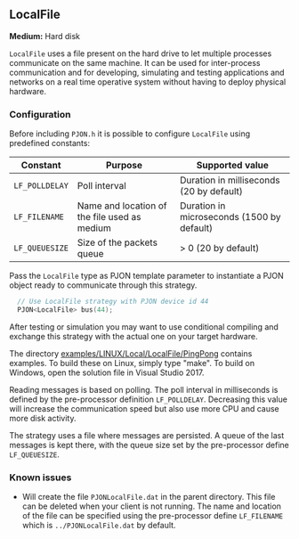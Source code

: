 ## LocalFile

**Medium:** Hard disk

`LocalFile` uses a file present on the hard drive to let multiple processes communicate on the same machine. It can be used for inter-process communication and for developing, simulating and testing applications and networks on a real time operative system without having to deploy physical hardware.

### Configuration

Before including `PJON.h` it is possible to configure `LocalFile` using predefined constants:

| Constant           | Purpose                                      | Supported value                            |
| ------------------ |--------------------------------------------- | ------------------------------------------ |
| `LF_POLLDELAY`     | Poll interval                                | Duration in milliseconds (20 by default)   |
| `LF_FILENAME`      | Name and location of the file used as medium | Duration in microseconds (1500 by default) |
| `LF_QUEUESIZE`     | Size of the packets queue                    | > 0 (20 by default)                        |

Pass the `LocalFile` type as PJON template parameter to instantiate a PJON object ready to communicate through this strategy.
```cpp  
  // Use LocalFile strategy with PJON device id 44
  PJON<LocalFile> bus(44);
```
After testing or simulation you may want to use conditional compiling and exchange this strategy with the actual one on your target hardware.

The directory [examples/LINUX/Local/LocalFile/PingPong](examples/LINUX/Local/LocalFile/PingPong) contains examples. To build these on Linux, simply type "make". To build on Windows, open the solution file in Visual Studio 2017.

Reading messages is based on polling. The poll interval in milliseconds is defined by the pre-processor definition `LF_POLLDELAY`. Decreasing this value will increase the communication speed but also use more CPU and cause more disk activity.

The strategy uses a file where messages are persisted. A queue of the last messages is kept there, with the queue size set by the pre-processor define `LF_QUEUESIZE`.

### Known issues
- Will create the file `PJONLocalFile.dat` in the parent directory. This
file can be deleted when your client is not running. The name and location of the file can be specified using the pre-processor define `LF_FILENAME` which is `../PJONLocalFile.dat` by default.
